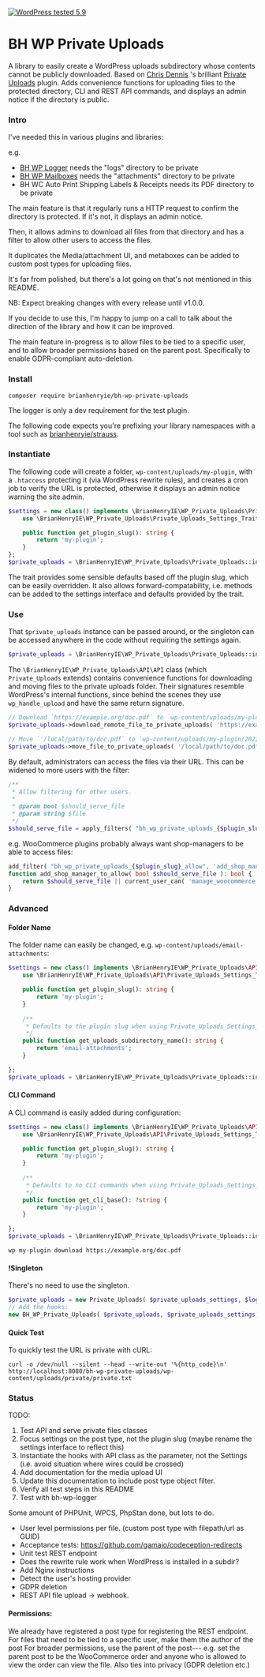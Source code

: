 [![WordPress tested 5.9](https://img.shields.io/badge/WordPress-v5.9%20tested-0073aa.svg)](https://wordpress.org/plugins/plugin_slug)

# BH WP Private Uploads

A library to easily create a WordPress uploads subdirectory whose contents cannot be publicly downloaded. Based on [Chris Dennis](https://github.com/StarsoftAnalysis) 's brilliant [Private Uploads](wordpress.org/plugins/private-uploads/) plugin. Adds convenience functions for uploading files to the protected directory, CLI and REST API commands, and displays an admin notice if the directory is public.

### Intro

I've needed this in various plugins and libraries:

e.g.
* [BH WP Logger](https://github.com/BrianHenryIE/bh-wp-logger) needs the "logs" directory to be private
* [BH WP Mailboxes](https://github.com/BrianHenryIE/bh-wp-mailboxes) needs the "attachments" directory to be private
* BH WC Auto Print Shipping Labels & Receipts needs its PDF directory to be private

The main feature is that it regularly runs a HTTP request to confirm the directory is protected. If it's not, it displays an admin notice.

Then, it allows admins to download all files from that directory and has a filter to allow other users to access the files.

It duplicates the Media/attachment UI, and metaboxes can be added to custom post types for uploading files.

It's far from polished, but there's a lot going on that's not mentioned in this README.

NB: Expect breaking changes with every release until v1.0.0.

If you decide to use this, I'm happy to jump on a call to talk about the direction of the library and how it can be improved.

The main feature in-progress is to allow files to be tied to a specific user, and to allow broader permissions based on the parent post. Specifically to enable GDPR-compliant auto-deletion.

### Install

`composer require brianhenryie/bh-wp-private-uploads`

The logger is only a dev requirement for the test plugin.

The following code expects you're prefixing your library namespaces with a tool such as [brianhenryie/strauss](https://github.com/BrianHenryIE/strauss/).

### Instantiate

The following code will create a folder, `wp-content/uploads/my-plugin`, with a `.htaccess` protecting it (via WordPress rewrite rules), and creates a cron job to verify the URL is protected, otherwise it displays an admin notice warning the site admin.

```php
$settings = new class() implements \BrianHenryIE\WP_Private_Uploads\Private_Uploads_Settings_Interface {
	use \BrianHenryIE\WP_Private_Uploads\Private_Uploads_Settings_Trait;

	public function get_plugin_slug(): string {
		return 'my-plugin';
	}
};
$private_uploads = \BrianHenryIE\WP_Private_Uploads\Private_Uploads::instance( $settings );
```

The trait provides some sensible defaults based off the plugin slug, which can be easily overridden. It also allows forward-compatability, i.e. methods can be added to the settings interface and defaults provided by the trait.

### Use

That `$private_uploads` instance can be passed around, or the singleton can be accessed anywhere in the code without requiring the settings again.

```php
$private_uploads = \BrianHenryIE\WP_Private_Uploads\Private_Uploads::instance();
```

The `\BrianHenryIE\WP_Private_Uploads\API\API` class (which `Private_Uploads` extends) contains convenience functions for downloading and moving files to the private uploads folder. Their signatures resemble WordPress's internal functions, since behind the scenes they use `wp_handle_upload` and have the same return signature.

```php
// Download `https://example.org/doc.pdf` to `wp-content/uploads/my-plugin/2022/02/target-filename.pdf`.
$private_uploads->download_remote_file_to_private_uploads( 'https://example.org/doc.pdf', 'target-filename.pdf' );

// Move `'/local/path/to/doc.pdf` to `wp-content/uploads/my-plugin/2022/02/target-filename.pdf`.
$private_uploads->move_file_to_private_uploads( '/local/path/to/doc.pdf', 'target-filename.pdf' );
```

By default, administrators can access the files via their URL. This can be widened to more users with the filter:

```php
/**
 * Allow filtering for other users.
 *
 * @param bool $should_serve_file
 * @param string $file
 */
$should_serve_file = apply_filters( "bh_wp_private_uploads_{$plugin_slug}_allow", $should_serve_file, $file );
```

e.g. WooCommerce plugins probably always want shop-managers to be able to access files:

```php
add_filter( "bh_wp_private_uploads_{$plugin_slug}_allow", 'add_shop_manager_to_allow' );
function add_shop_manager_to_allow( bool $should_serve_file ): bool {
	return $should_serve_file || current_user_can( 'manage_woocommerce' );
}
```


### Advanced

#### Folder Name

The folder name can easily be changed, e.g. `wp-content/uploads/email-attachments`:

```php
$settings = new class() implements \BrianHenryIE\WP_Private_Uploads\API\Private_Uploads_Settings_Interface {
	use \BrianHenryIE\WP_Private_Uploads\API\Private_Uploads_Settings_Trait;

	public function get_plugin_slug(): string {
		return 'my-plugin';
	}
	
    /**
	 * Defaults to the plugin slug when using Private_Uploads_Settings_Trait.
	 */
	public function get_uploads_subdirectory_name(): string {
		return 'email-attachments';
	}

};
$private_uploads = \BrianHenryIE\WP_Private_Uploads\Private_Uploads::instance( $settings );
```

#### CLI Command

A CLI command is easily added during configuration:

```php
$settings = new class() implements \BrianHenryIE\WP_Private_Uploads\API\Private_Uploads_Settings_Interface {
	use \BrianHenryIE\WP_Private_Uploads\API\Private_Uploads_Settings_Trait;

	public function get_plugin_slug(): string {
		return 'my-plugin';
	}
	
	/**
	 * Defaults to no CLI commands when using Private_Uploads_Settings_Trait.
	 */
	public function get_cli_base(): ?string {
		return 'my-plugin';
	}

};
$private_uploads = \BrianHenryIE\WP_Private_Uploads\Private_Uploads::instance( $settings );
```

```
wp my-plugin download https://example.org/doc.pdf
```

#### !Singleton

There's no need to use the singleton.

```php
$private_uploads = new Private_Uploads( $private_uploads_settings, $logger );
// Add the hooks:
new BH_WP_Private_Uploads( $private_uploads, $private_uploads_settings, $logger );
```

#### Quick Test

To quickly test the URL is private with cURL:

```
curl -o /dev/null --silent --head --write-out '%{http_code}\n' http://localhost:8080/bh-wp-private-uploads/wp-content/uploads/private/private.txt
```


### Status

TODO:

1. Test API and serve private files classes
2. Focus settings on the post type, not the plugin slug (maybe rename the settings interface to reflect this)
3. Instantiate the hooks with API class as the parameter, not the Settings (i.e. avoid situation where wires could be crossed)
4. Add documentation for the media upload UI
5. Update this documentation to include post type object filter.
5. Verify all test steps in this README
6. Test with bh-wp-logger

Some amount of PHPUnit, WPCS, PhpStan done, but lots to do.

* User level permissions per file. (custom post type with filepath/url as GUID)
* Acceptance tests: https://github.com/gamajo/codeception-redirects
* Unit test REST endpoint
* Does the rewrite rule work when WordPress is installed in a subdir?
* Add Nginx instructions
* Detect the user's hosting provider
* GDPR deletion
* REST API file upload -> webhook.

#### Permissions: 

We already have registered a post type for registering the REST endpoint.
For files that need to be tied to a specific user, make them the author of the post
For broader permissions, use the parent of the post--- e.g. set the parent post to be the WooCommerce order and anyone who is allowed to view the order can view the file.
Also ties into privacy (GDPR deletion etc.)

